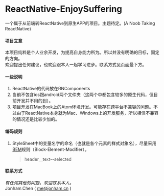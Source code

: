 # ReactNative-EnjoySuffering
一个属于从前端转ReactNative到原生APP的项目。主题待定。(A Noob Taking ReactNative)

#### 项目立意
本项目纯粹是个人业余开发，为提高自身能力所为。所以并没有明确的目标，固定的方向。    
欢迎提出任何建议，也欢迎跟本人一起学习进步。联系方式见页面最下方。

#### 一些说明
1. ReactNative的代码放在RNComponents
2. 当前不包含ios跟android两个文件夹（这两个中都包含较多的原生代码，但目前开发并不用的到）。
3. 项目开发在MacBook上的Atom环境开发。可能存在跨平台不兼容的问题。不过由于ReactNative本身就为Mac、Windows上的开发服务，所以相信不兼容的情况还是比较少加的。

#### 编码规则
1. StyleSheet中的变量名字的命名（也就是各个元素的样式对象名），尽量采用[BEM](https://segmentfault.com/a/1190000000391762)规则（Block-Element-Modifier）。
    > header__text--selected

#### 联系方式
*有任何其他的问题，欢迎联系本人。*    
Jonham.Chen ( me@jonham.cn )
